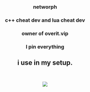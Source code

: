 <div align="center" >
<table width="100%">
  
### networph

### c++ cheat dev and lua cheat dev
### owner of overit.vip
### I pin everything
## i use in my setup.
  
&nbsp;<p align="center">![](https://komarev.com/ghpvc/?networth&abbreviated=true&color=BCF5EA)<br>

  <div align="center" >
